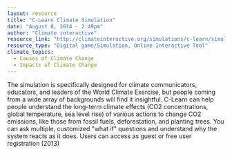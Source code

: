```yaml
---
layout: resource
title: "C-Learn Climate Simulation"
date: "August 8, 2014 - 2:49pm"
author: "Climate interactive"
resource_link: "http://climateinteractive.org/simulations/c-learn/simulation"
resource_type: "Digital game/Simulation, Online Interactive Tool"
climate_topics:
  - Causes of Climate Change
  - Impacts of Climate Change
---
```


The simulation is specifically designed for climate communicators, educators, and leaders of the World Climate Exercise, but people coming from a wide array of backgrounds will find it insightful. C-Learn can help people understand the long-term climate effects (CO2 concentrations, global temperature, sea level rise) of various actions to change CO2 emissions, like those from fossil fuels, deforestation, and planting trees. You can ask multiple, customized "what if" questions and understand why the system reacts as it does. Users can access as guest or free user registration (2013)
